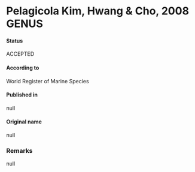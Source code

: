 Pelagicola Kim, Hwang & Cho, 2008 GENUS
=======

#### Status
ACCEPTED

#### According to
World Register of Marine Species

#### Published in
null

#### Original name
null

### Remarks
null